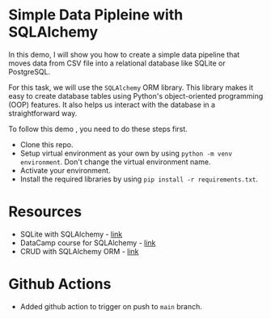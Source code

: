 # Simple Data Pipleine with SQLAlchemy

In this demo, I will show you how to create a simple data pipeline that moves data from CSV file into a relational database like SQLite or PostgreSQL.

For this task, we will use the `SQLAlchemy` ORM library. This library makes it easy to create database tables using Python's object-oriented programming (OOP) features. It also helps us interact with the database in a straightforward way.

To follow this demo , you need to do these steps first.
- Clone this repo.
- Setup virtual environment as your own by using `python -m venv environment`. Don't change the virtual environment name.
- Activate your environment.
- Install the required libraries by using `pip install -r requirements.txt`.

# Resources
- SQLite with SQLAlchemy - [link](https://blog.sqlitecloud.io/sqlite-python-sqlalchemy)
- DataCamp course for SQLAlchemy - [link](https://app.datacamp.com/learn/courses/introduction-to-relational-databases-in-python)
- CRUD with SQLAlchemy ORM - [link](https://overiq.com/sqlalchemy-101/crud-using-sqlalchemy-orm/)

# Github Actions
- Added github action to trigger on push to `main` branch.
